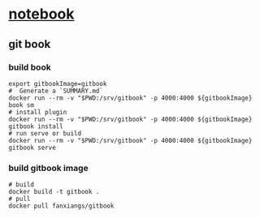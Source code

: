 <!-- ex_nonav -->
# [notebook](https://fanxiangs.github.io/notebook/)

## git book
### build book

```shell
export gitbookImage=gitbook
#  Generate a `SUMMARY.md`
docker run --rm -v "$PWD:/srv/gitbook" -p 4000:4000 ${gitbookImage} book sm
# install plugin
docker run --rm -v "$PWD:/srv/gitbook" -p 4000:4000 ${gitbookImage} gitbook install
# run serve or build
docker run --rm -v "$PWD:/srv/gitbook" -p 4000:4000 ${gitbookImage} gitbook serve
```
### build gitbook image
```shell
# build
docker build -t gitbook .
# pull
docker pull fanxiangs/gitbook
```